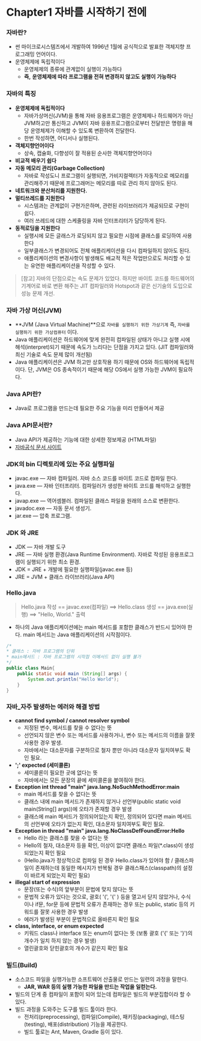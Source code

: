 # Chapter1 자바를 시작하기 전에

### 자바란?

- 썬 마이크로시스템즈에서 개발하여 1996년 1월에 공식적으로 발표한 객체지향 프로그래밍 언어이다.
- 운영체제에 독립적이다
    - 운영체제의 종류에 관계없이 실행이 가능하다
    - **즉,** **운영체제에 따라 프로그램을 전혀 변경하지 않고도 실행이 가능하다**

### 자바의 특징

- **운영체제에 독립적이다**
    - 자바가상머신(JVM)을 통해 자바 응용프로그램은 운영체제나 하드웨어가 아닌 JVM하고만 통신하고 JVM이 자바 응용프로그램으로부터 전달받은 명령을 해당 운영체제가 이해할 수 있도록 변환하여 전달한다.
    - 한번 작성하면, 어디서나 실행된다.
- **객체지향언어이다**
    - 상속, 캡슐화, 다향성이 잘 적용된 순사한 객체지향언어이다
- **비교적 배우기 쉽다**
- **자동 메모리 관리(**Garbage Collection**)**
    - 자바로 작성도니 프로그램이 실행되면, 가비지컬렉터가 자동적으로 메모리를 관리해주기 때문에 프로그래머는 메모리를 따로 관리 하지 않아도 된다.
- **네트워크와 분산처리를 지원한다.**
- **멀티쓰레드를 지원한다**
    - 시스템과는 관계없이 구현가은하며, 관련된 라이브러리가 제공되므로 구현이 쉽다.
    - 여러 쓰레드에 대한 스케줄링을 자바 인터프리터가 담당하게 된다.
- **동적로딩을 지원한다**
    - 실행시에 모든 글래스가 로딩되지 않고 필요한 시점에 클래스를 로딩하여 사용한다
    - 일부클래스가 변경되어도 전체 애플리케이션을 다시 컴파일하지 않아도 된다.
    - 애플리케이션의 변경사항이 발생해도 배교적 적은 작업만으로도 처리할 수 있는 유연한 애플리케이션을 작성할 수 있다.

> [참고] 자바의 단점으로는 속도 문제가 있었다. 하지만 바이트 코드를 하드웨어의 기계어로 바로 변환 해주는 JIT 컴파일러와 Hotspot과 같은 신기술의 도입으로 성능 문제 개선.
> 

### 자바 가상 머신(JVM)

- **JVM (Java Virtual Machine)**으로 `자바를 실행하기 위한 가상기계` 즉, `자바를 실행하기 위한 가상컴퓨터` 이다.
- Java 애플리케이션은 하드웨어에 맞게 완전히 컴파일된 상태가 아니고 실행 시에 해석(interpret)되기 때문에 속도가 느리다는 단점을 가지고 있다. (JIT 컴파일러와 최신 기술로 속도 문제 많이 개선됨)
- Java 애플리케이션은 JVM 하고만 상호작용 하기 때문에 OS와 하드웨어에 독립적이다. 단, JVM은 OS 종속적이기 때문에 해당 OS에서 실행 가능한 JVM이 필요하다.

### Java API란?

- Java로 프로그램을 만드는데 필요한 주요 기능을 미리 만들어서 제공

### Java API문서란?

- Java API가 제공하는 기능에 대한 상세한 정보제공 (HTML파일)
- [자바공식 문서 사이트](https://docs.oracle.com/en/java/javase/11/docs/api/index.html)

### J**DK의 bin 디렉토리에 있는 주요 실행파일**

- javac.exe — 자바 컴파일러. 자바 소스 코드를 바이트 코드로 컴파일 한다.
- java.exe — 자바 인터프리터. 컴파일러가 생성한 바이트 코드를 해석하고 실행한다.
- javap.exe — 역어셈블러. 컴파일된 클래스 파일을 원래의 소스로 변환한다.
- javadoc.exe — 자동 문서 생성기.
- jar.exe — 압축 프로그램.

### **JDK 와 JRE**

- JDK — 자바 개발 도구
- JRE — 자바 실행 환경(Java Runtime Environment). 자바로 작성된 응용프로그램이 실행되기 위한 최소 환경.
- JDK = JRE + 개발에 필요한 실행파일(javac.exe 등)
- JRE = JVM + 클래스 라이브러리(Java API)

### **Hello.java**

> Hello.java 작성 == javac.exe(컴파일) ==> Hello.class 생성 == java.exe(실행) ==> "Hello, World." 출력
> 
- 하나의 Java 애플리케이션에는 main 메서드를 포함한 클래스가 반드시 있어야 한다. main 메서드는 Java 애플리케이션의 시작점이다.

```java
/*
* 클래스 : 자바 프로그램의 단위
* main메서드 : 자바 프로그램의 시작점 이메서드 없이 실행 불가
*/
public class Main{ 
	public static void main (String[] args) {
		System.out.println("Hello World");
	}
}
```

### **자바_자주 발생하는 에러와 해결 방법**

- **cannot find symbol / cannot resolver symbol**
    - 지정된 변수, 메서드를 찾을 수 없다는 뜻
    - 선언되지 않은 변수 또는 메서드를 사용하거나, 변수 또는 메서드의 이름을 잘못 사용한 경우 발생.
    - 자바에서는 대소문자를 구분하므로 철자 뿐만 아니라 대소문자 일치여부도 확인 필요.
- **';' expected (세미콜론)**
    - 세미콜론이 필요한 곳에 없다는 뜻
    - 자바에서는 모든 문장의 끝에 세미콜론을 붙여줘야 한다.
- **Exception int thread "main" java.lang.NoSuchMethodError:main**
    - main 메서드를 찾을 수 없다는 뜻
    - 클래스 내에 main 메서드가 존재하지 않거나 선언부(public static void main(String[] args))에 오타가 존재할 경우 발생
    - 클래스에 main 메서드가 정의되어있는지 확인, 정의되어 있다면 main 메서드의 선언부에 오타가 없는지 확인, 대소문자 일치여부도 확인 필요.
- **Exception in thread "main" java.lang.NoClassDefFoundError:Hello**
    - Hello 라는 클래스를 찾을 수 없다는 뜻
    - Hello의 철자, 대소문자 등을 확인, 이상이 없다면 클래스 파일(*.class)이 생성되었는지 확인 필요
    - (Hello.java가 정상적으로 컴파일 된 경우 Hello.class가 있어야 함 / 클래스파일이 존재하는데 동일한 메시지가 반복될 경우 클래스패스(classpath)의 설정이 바르게 되었는지 확인 필요)
- **illegal start of expression**
    - 문장(또는 수식)의 앞부분이 문법에 맞지 않다는 뜻
    - 문법적 오류가 있다는 것으로, 괄호( '(', '{' ) 등을 열고서 닫지 않았거나, 수식이나 if문, for문 등에 문법적 오류가 존재하는 경우 또는 public, static 등의 키워드를 잘못 사용한 경우 발생
    - 에러가 발생된 부분이 문법적으로 올바른지 확인 필요
- **class, interface, or enum expected**
    - 키워드 class나 interface 또는 enum이 없다는 뜻 (보통 괄호 ('{' 또는 '}')의 개수가 일치 하지 않는 경우 발생)
    - 열린괄호와 닫힌괄호의 개수가 같은지 확인 필요

### 빌드(Build)

- 소스코드 파일을 실행가능한 소프트웨어 산출물로 만드는 일련의 과정을 말한다.
    - **JAR, WAR 등의 실행 가능한 파일을 만드는 작업을 일컫는다.**
- 빌드의 단계 중 컴파일이 포함이 되어 있는데 컴파일은 빌드의 부분집합이라 할 수 있다.
- 빌드 과정을 도와주는 도구를 빌드 툴이라 한다.
    - 전처리(preprocessing), 컴파일(Compile), 패키징(packaging), 테스팅(testing), 배포(distribution) 기능을 제공한다.
    - 빌드 툴로는 Ant, Maven, Gradle 등이 있다.
